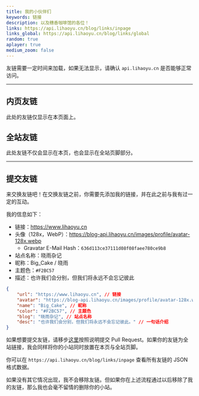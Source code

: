 ```yaml
---
title: 我的小伙伴们
keywords: 链接
description: 以及穗香咖啡馆的各位！
links: https://api.lihaoyu.cn/blog/links/inpage
links_global: https://api.lihaoyu.cn/blog/links/global
random: true
aplayer: true
medium_zoom: false
---
```


<meting-js
 id="2005302493"
 server="netease"
 type="song"
 theme="#F2BC57">
</meting-js>

友链需要一定时间来加载，如果无法显示，请确认 `api.lihaoyu.cn` 是否能够正常访问。

---

## 内页友链

此处的友链仅显示在本页面上。

<YunLinks :links="frontmatter.links" :random="frontmatter.random" />

## 全站友链

此处友链不仅会显示在本页，也会显示在全站页脚部分。

<YunLinks :links="frontmatter.links_global" :random="frontmatter.random" />

---

## 提交友链

来交换友链吧！在交换友链之前，你需要先添加我的链接，并在此之前与我有过一定的互动。

我的信息如下：

- 链接：https://www.lihaoyu.cn
- 头像（128x，WebP）：https://blog-api.lihaoyu.cn/images/profile/avatar-128x.webp
  - Gravatar E-Mail Hash：`636d113ce37111d08f08faee780ce9b8`
- 站点名称：晓雨杂记
- 昵称：Big_Cake / 晓雨
- 主题色：`#F2BC57`
- 描述：也许我们会分别，但我们将永远不会忘记彼此

```json
{
    "url": "https://www.lihaoyu.cn", // 链接
    "avatar": "https://blog-api.lihaoyu.cn/images/profile/avatar-128x.webp", // 头像
    "name": "Big_Cake", // 昵称
    "color": "#F2BC57", // 主题色
    "blog": "晓雨杂记", // 站点名称
    "desc": "也许我们会分别，但我们将永远不会忘记彼此。" // 一句话介绍
}
```

如果想要提交友链，请移步[这里](https://github.com/Big-Cake-jpg/friend-links)按照说明提交 Pull Request。如果你的友链为全站链接，我会同样将你的小站同时放置在本页与全站页脚。

你可以在 `https://api.lihaoyu.cn/blog/links/inpage` 查看所有友链的 JSON 格式数据。

如果没有其它情况出现，我不会移除友链。但如果你在上述流程通过以后移除了我的友链，那么我也会毫不留情的删除你的小站。
